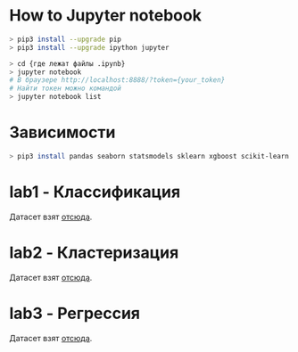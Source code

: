 # How to Jupyter notebook

``` bash
> pip3 install --upgrade pip
> pip3 install --upgrade ipython jupyter

> cd {где лежат файлы .ipynb}
> jupyter notebook
# В браузере http://localhost:8888/?token={your_token}
# Найти токен можно командой
> jupyter notebook list
```

# Зависимости

``` bash
> pip3 install pandas seaborn statsmodels sklearn xgboost scikit-learn scipy matplotlib imblearn
```

# lab1 - Классификация

Датасет взят [отсюда](https://www.kaggle.com/datasets/christianlillelund/csgo-round-winner-classification).

# lab2 - Кластеризация

Датасет взят [отсюда](https://www.kaggle.com/datasets/lakshmanraj/vehicle-insurance-policy).

# lab3 - Регрессия

Датасет взят [отсюда](https://www.kaggle.com/datasets/deepcontractor/car-price-prediction-challenge).
